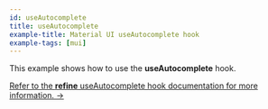 ```yaml
---
id: useAutocomplete
title: useAutocomplete
example-title: Material UI useAutocomplete hook
example-tags: [mui]
---
```


This example shows how to use the **useAutocomplete** hook.

[Refer to the **refine** useAutocomplete hook documentation for more information. →](/docs/ui-integrations/material-ui/hooks/use-auto-complete/index)

<CodeSandboxExample path="field-material-ui-use-autocomplete" />
